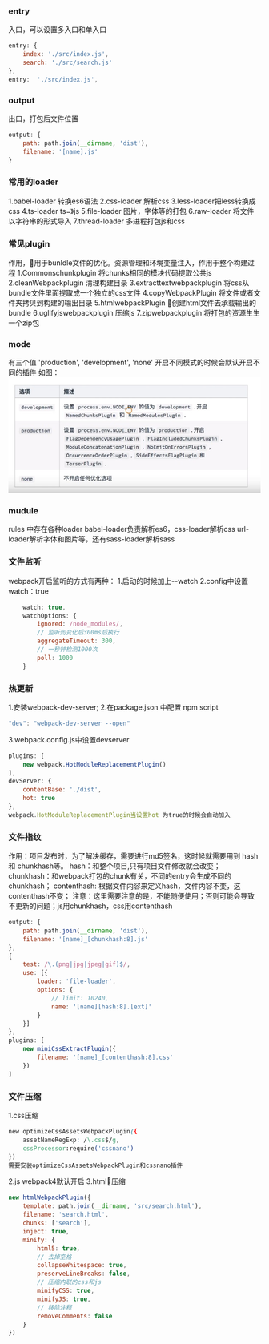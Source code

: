 ### entry
入口，可以设置多入口和单入口
```js
entry: {
    index: './src/index.js',
    search: './src/search.js'
},
entry:  './src/index.js',
```
### output
出口，打包后文件位置
```js
output: {
    path: path.join(__dirname, 'dist'),
    filename: '[name].js'
}
```

### 常用的loader
1.babel-loader 转换es6语法
2.css-loader 解析css
3.less-loader把less转换成css
4.ts-loader ts=》js
5.file-loader 图片，字体等的打包
6.raw-loader 将文件以字符串的形式导入
7.thread-loader 多进程打包js和css

### 常见plugin
作用，用于bunldle文件的优化。资源管理和环境变量注入，作用于整个构建过程
1.Commonschunkplugin 将chunks相同的模块代码提取公共js
2.cleanWebpackplugin 清理构建目录
3.extracttextwebpackplugin 将css从bundle文件里面提取成一个独立的css文件
4.copyWebpackPlugin 将文件或者文件夹拷贝到构建的输出目录
5.htmlwebpackPlugin 创建html文件去承载输出的bundle
6.uglifyjswebpackplugin 压缩js
7.zipwebpackplugin 将打包的资源生生一个zip包
 
 ### mode
 有三个值 'production', 'development', 'none'
 开启不同模式的时候会默认开启不同的插件
 如图：
 ![区别](https://github.com/wanghao1993/practice/blob/master/webpack/1560840621214.jpg)

### mudule
rules 中存在各种loader
babel-loader负责解析es6，css-loader解析css url-loader解析字体和图片等，还有sass-loader解析sass

### 文件监听
webpack开启监听的方式有两种：
    1.启动的时候加上--watch
    2.config中设置watch：true
```js
    watch: true,
    watchOptions: {
        ignored: /node_modules/,
        // 监听到变化后300ms后执行
        aggregateTimeout: 300,
        // 一秒钟检测1000次
        poll: 1000
    }
```
### 热更新
1.安装webpack-dev-server;
2.在package.json 中配置 npm script
```js
"dev": "webpack-dev-server --open"
```
3.webpack.config.js中设置devserver
```js
plugins: [
    new webpack.HotModuleReplacementPlugin()
],
devServer: {
    contentBase: './dist',
    hot: true
},
webpack.HotModuleReplacementPlugin当设置hot 为true的时候会自动加入
```

### 文件指纹
作用：项目发布时，为了解决缓存，需要进行md5签名，这时候就需要用到 hash 和 chunkhash等。
hash：和整个项目,只有项目文件修改就会改变；
chunkhash：和webpack打包的chunk有关，不同的entry会生成不同的chunkhash；
contenthash: 根据文件内容来定义hash，文件内容不变，这contenthash不变；
注意：这里需要注意的是，不能随便使用；否则可能会导致不更新的问题；js用chunkhash，css用contenthash
```js
output: {
    path: path.join(__dirname, 'dist'),
    filename: '[name]_[chunkhash:8].js'
},
{
    test: /\.(png|jpg|jpeg|gif)$/,
    use: [{
        loader: 'file-loader',
        options: {
            // limit: 10240,
            name: '[name][hash:8].[ext]'
        }
    }]
},
plugins: [
    new miniCssExtractPlugin({
        filename: '[name]_[contenthash:8].css'
    })
]
```

### 文件压缩
1.css压缩
```css
new optimizeCssAssetsWebpackPlugin({
    assetNameRegExp: /\.css$/g,
    cssProcessor:require('cssnano')
})
需要安装optimizeCssAssetsWebpackPlugin和cssnano插件
```
2.js 
webpack4默认开启
3.html压缩
```js
new htmlWebpackPlugin({
    template: path.join(__dirname, 'src/search.html'),
    filename: 'search.html',
    chunks: ['search'],
    inject: true,
    minify: {
        html5: true,
        // 去掉空格
        collapseWhitespace: true,
        preserveLineBreaks: false,
        // 压缩内联的css和js
        minifyCSS: true,
        minifyJS: true,
        // 移除注释
        removeComments: false
    }
})
```